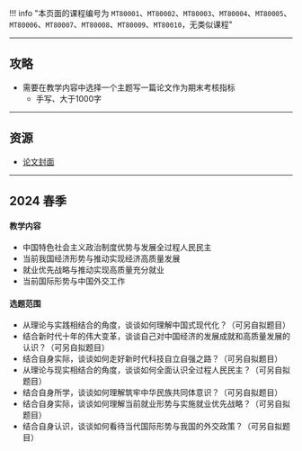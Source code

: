 !!! info "本页面的课程编号为 `MT80001`、`MT80002`、`MT80003`、`MT80004`、`MT80005`、`MT80006`、`MT80007`、`MT80008`、`MT80009`、`MT80010`，无类似课程"

---

## 攻略
- 需要在教学内容中选择一个主题写一篇论文作为期末考核指标  
    - 手写、大于1000字  

---

## 资源
- [论文封面](https://lz.qaiu.top/parser?url=https://cqu-openlib.lanzout.com/iq09r1wq6exi)

---

## 2024 春季  
#### 教学内容  
- 中国特色社会主义政治制度优势与发展全过程人民民主  
- 当前我国经济形势与推动实现经济高质量发展  
- 就业优先战略与推动实现高质量充分就业  
- 当前国际形势与中国外交工作  
#### 选题范围  
- 从理论与实践相结合的角度，谈谈如何理解中国式现代化？（可另自拟题目）  
- 结合新时代十年的伟大变革，谈谈自己对中国经济的发展成就和高质量发展的认识？（可另自拟题目）  
- 结合自身实际，谈谈如何走好新时代科技自立自强之路？（可另自拟题目）  
- 从理论与现实相结合的角度，谈谈如何全面认识全过程人民民主？（可另自拟题目）  
- 结合自身所学，谈谈如何理解筑牢中华民族共同体意识？（可另自拟题目）  
- 结合自身实际，谈谈如何理解当前就业形势与实施就业优先战略？（可另自拟题目）  
- 结合自身认识，谈谈如何看待当代国际形势与我国的外交政策？（可另自拟题目）  